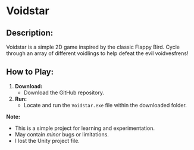 # **Voidstar**

## **Description:**

Voidstar is a simple 2D game inspired by the classic Flappy Bird. Cycle through an array of different voidlings to help defeat the evil voidvesfrens!

## **How to Play:**

1. **Download:**
   - Download the GitHub repository.
2. **Run:**
   - Locate and run the `Voidstar.exe` file within the downloaded folder.

**Note:**

- This is a simple project for learning and experimentation.
- May contain *minor* bugs or limitations.
- I lost the Unity project file.

